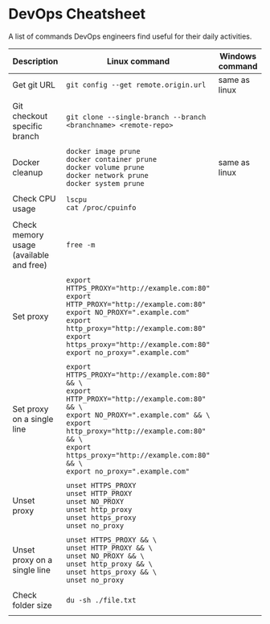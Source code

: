 # DevOps Cheatsheet

A list of commands DevOps engineers find useful for their daily activities.

|Description|Linux command|Windows command|
|--|--|--|
|Get git URL|`git config --get remote.origin.url`|same as linux|
| | | |
|Git checkout specific branch |`git clone --single-branch --branch <branchname> <remote-repo>` | |
| | | |
|Docker cleanup|`docker image prune` <br> `docker container prune` <br> `docker volume prune` <br> `docker network prune` <br> `docker system prune`|same as linux |
| | | |
|Check CPU usage |`lscpu` <br> `cat /proc/cpuinfo` | |
| | | |
|Check memory usage (available and free) |`free -m` | |
| | | |
|Set proxy |`export HTTPS_PROXY="http://example.com:80"` <br> `export HTTP_PROXY="http://example.com:80"` <br> `export NO_PROXY=".example.com"` <br> `export http_proxy="http://example.com:80"` <br> `export https_proxy="http://example.com:80"` <br> `export no_proxy=".example.com"` | |
| | | |
|Set proxy on a single line|`export HTTPS_PROXY="http://example.com:80" && \` <br> `export HTTP_PROXY="http://example.com:80" && \` <br> `export NO_PROXY=".example.com" && \` <br> `export http_proxy="http://example.com:80" && \` <br> `export https_proxy="http://example.com:80" && \` <br> `export no_proxy=".example.com"` | |
| | | |
|Unset proxy |`unset HTTPS_PROXY` <br> `unset HTTP_PROXY` <br> `unset NO_PROXY` <br> `unset http_proxy` <br> `unset https_proxy` <br> `unset no_proxy` | |
| | | |
|Unset proxy on a single line |`unset HTTPS_PROXY && \` <br> `unset HTTP_PROXY && \` <br> `unset NO_PROXY && \` <br> `unset http_proxy && \` <br> `unset https_proxy && \` <br> `unset no_proxy` | |
| | | |
|Check folder size |`du -sh ./file.txt` | |
| | | |
